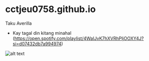 # cctjeu0758.github.io
Taku Averilla

- Kay tagal din kitang minahal 
(https://open.spotify.com/playlist/4WaIJvK7hXVRhPljOOXY4J?si=d07432db7a994974)


![alt text](https://i.pinimg.com/564x/11/29/da/1129da65b81788d63d414c7129ade0dd.jpg)

